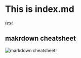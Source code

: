 This is index.md
========

*test*

## makrdown cheatsheet
![markdown cheatsheet!](https://gist.github.com/rxaviers/7360908)
